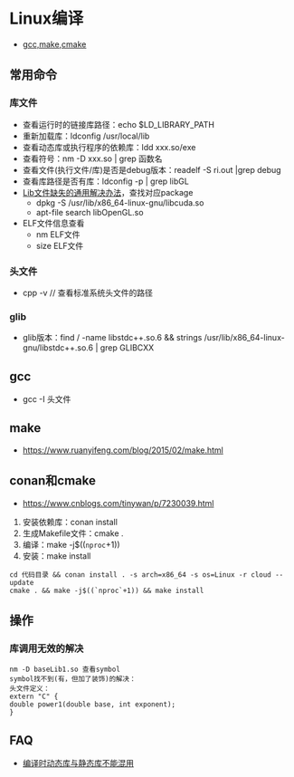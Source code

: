 # Linux编译
* [gcc,make,cmake](https://blog.csdn.net/libaineu2004/article/details/77119908)

## 常用命令
### 库文件
* 查看运行时的链接库路径：echo $LD_LIBRARY_PATH
* 重新加载库：ldconfig /usr/local/lib
* 查看动态库或执行程序的依赖库：ldd xxx.so/exe
* 查看符号：nm -D xxx.so | grep 函数名
* 查看文件(执行文件/库)是否是debug版本：readelf -S ri.out |grep debug
*  查看库路径是否有库：ldconfig -p | grep libGL
* [Lib文件缺失的通用解决办法](https://www.jianshu.com/p/289205fae296)，查找对应package
  * dpkg -S /usr/lib/x86_64-linux-gnu/libcuda.so
  * apt-file search libOpenGL.so
* ELF文件信息查看
  * nm ELF文件
  * size ELF文件

### 头文件
* cpp -v // 查看标准系统头文件的路径

### glib
* glib版本：find / -name libstdc++.so.6 && strings /usr/lib/x86_64-linux-gnu/libstdc++.so.6 | grep GLIBCXX

## gcc
* gcc -I 头文件

## make
* https://www.ruanyifeng.com/blog/2015/02/make.html

## conan和cmake
* https://www.cnblogs.com/tinywan/p/7230039.html

1. 安装依赖库：conan install
1. 生成Makefile文件：cmake .
1. 编译：make -j$((`nproc`+1))
1. 安装：make install

```
cd 代码目录 && conan install . -s arch=x86_64 -s os=Linux -r cloud --update
cmake . && make -j$((`nproc`+1)) && make install
```

## 操作
### 库调用无效的解决
```
nm -D baseLib1.so 查看symbol
symbol找不到(有，但加了装饰)的解决：
头文件定义：
extern "C" {
double power1(double base, int exponent);
}
```

## FAQ
* [编译时动态库与静态库不能混用](https://www.cnblogs.com/GengMingYan/p/14800319.html)
